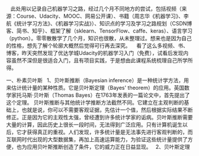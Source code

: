     此处用以记录自己机器学习之路，经过几个月不同地方的尝试，包括视频（来源：Course、Udacity、MOOC、网易公开课）、书籍（周志华《机器学习》、李航《统计学习方法》、《机器学习实战》）、知识点的学习及学习之路规划（CSDN博客、简书、知乎）、框架了解（sklearn、TensorFlow、caffe、keras）、语言学习（python）。零零散散学了几个月，知识也很散，从未整理过。想来也是因为自己的性格，想先了解个轮廓大概然后觉得可行再去深究。
    看了这么多视频、书、博客，昨天突然发现了优达学城Udacity的机器学习入门（免费），试看后发现内容虽然不深但是很适合入门，且有项目实践，于是想由此课程系统梳理自己所学所得。

一、朴素贝叶斯
    1、贝叶斯推断（Bayesian inference）是一种统计学方法，用来估计统计量的某种性质。它是贝叶斯定理（Bayes' theorem）的应用。英国数学家托马斯·贝叶斯（Thomas Bayes）在1763年发表的一篇论文中，首先提出了这个定理。
    贝叶斯推断与其他统计学推断方法截然不同。它建立在主观判断的基础上，也就是说，你可以不需要客观证据，先估计一个值，然后根据实际结果不断修正。正是因为它的主观性太强，曾经遭到许多统计学家的诟病。贝叶斯推断需要大量的计算，因此历史上很长一段时间，无法得到广泛应用。只有计算机诞生以后，它才获得真正的重视。人们发现，许多统计量是无法事先进行客观判断的，而互联网时代出现的大型数据集，再加上高速运算能力，为验证这些统计量提供了方便，也为应用贝叶斯推断创造了条件，它的威力正在日益显现。
    2、贝叶斯定理
    
